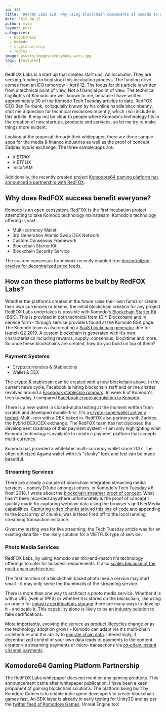 ```yaml
---
id: 441
title: 'RedFOX Labs IEO: why using blockchain components of Komodo to accelerate adoption is a win for everyone'
date: 2019-04-11
author: mylo
layout: post
categories:
  - blockchain
  - komodo
  - cryptocurrency
  - redfox
image: assets/images/everybody-wins.jpg
tags: [featured]
---
```

RedFOX Labs is a start up that creates start ups.  An incubator.  They are seeking funding to bootstrap this incubation process.   The funding drive comes from an IEO tomorrow - April 12.  The focus for this article is written from a technical point of view.  Not a financial point of view.  The technical highlights of Komodo are well known to me, because I have written approximately 30 of the Komodo Tech Tuesday articles to date.  RedFOX CEO Ben Fairbank, colloquially known by his online handle bitcoinbenny, shot me a question for technical resources recently, which I will include in this article.  It may not be clear to people where Komodo's technology fits in the creation of new startups, products and services, so let me try to make things more evident.

Looking at the proposal through their whitepaper, there are three sample apps for the media & finance industries as well as the proof of concept Zaddex hybrid exchange.  The three sample apps are:
* VIETPAY
* VIETFLIX
* InstaNAM

Additionally, the recently created project [Komodore64 gaming platform has announced a partnership with RedFOX](https://twitter.com/komodoregames/status/1114137004047044608).

## Why does RedFOX success benefit everyone?
Komodo is an open ecosystem.  RedFOX is the first incubation project attempting to take Komodo technology mainstream.  Komodo's technology offering is vast:
* Multi-currency Wallet
* 3rd Generation Atomic Swap DEX Network
* Custom Consensus Framework
* Blockchain Starter Kit
* Blockchain Security Service

The custom consensus framework recently enabled true [decentralized oracles for decentralized price feeds](https://komodoplatform.com/tt2019-14-oracles-prediction-market-feeds/).

## How can these platforms be built by RedFOX Labs?
Whether the platforms created in the future raise their own funds or create their own currencies or tokens, the initial blockchain creation for any project RedFOX Labs undertakes is possible with Komodo's [Blockchain Starter Kit](https://komodoplatform.com/blockchain-starter-kit/) (BSK).  This is provided in both technical form (DIY Blockchain) and in service form - through service providers found at the Komodo BSK page.   The Komodo team is also creating a [SaaS blockchain generator](https://decryptmedia.com/5263/amazon-komodo-service-blockchain) due for launch Q2 2019.  A custom blockchain is generated with it's own characteristics including rewards, supply, consensus, blocktime and more.  So once these blockchains are created, how do you build on top of them?

### Payment Systems
* Cryptocurrencies & Stablecoins
* Wallet & DEX

The crypto & stablecoin can be created with a new blockchain above.  In the current news cycle, Facebook is hiring blockchain staff and online chatter revolves around a [Facebook stablecoin rumours](https://beincrypto.com/facebook-reportedly-seeking-investors-for-future-stablecoin/).  In week 6 of Komodo's tech tuesday, I compared [Facebook crypto acquisition to Komodo](https://komodoplatform.com/tt2019-6-facebook-crypto-comparison-erc20-migrations/).

There is a new wallet in closed-alpha testing at the moment written from scratch and developed mobile-first.  It's a [crypto-superwallet actively tested](https://twitter.com/0xca333/status/1113045156826136576).  Multi-coin with a DEX baked in.  RedFOX also partners with Zaddex, the hybrid DEX/CEX exchange.  The RedFOX team has not disclosed the development roadmap of their payment system - I am only highlighting what Komodo technology is available to create a payment platform that accepts multi-currency.

Komodo has provided a whitelabel multi-currency wallet since 2017.  The often criticized Agama wallet with it's "clunky" look and feel can be made beautiful.

### Streaming Services
There are already a couple of blockchain integrated streaming media services - namely DTube amongst others.  In Komodo's Tech Tuesday #6 from 2018, I wrote about the [blockchain streamer proof of concept](https://komodoplatform.com/tech-tuesday-update-6/).  What hasn't been recorded anywhere unfortunately is the proof of concept I quickly made for capturing webcam data using the browser's getUserMedia capabilities.  [Capturing video chunks around this line of code](https://github.com/imylomylo/samples/blob/gh-pages/src/content/getusermedia/record/js/main.js#L76) and appending to the local array of chunks, was instead fired off to the local running streaming transaction instance.

Given my testing was for live streaming, the Tech Tuesday article was for an existing data file - the likely solution for a VIETFLIX type of service.

### Photo Media Services
RedFOX Labs, by using Komodo can mix-and-match it's technology offerings to cater for business requirements.  It also [scales because of the multi-chain architecture](https://komodoplatform.com/komodo-platforms-new-scalability-tech/).

The first iteration of a blockchain based photo media service may start small - it may only serve the thumbnails of the streaming service.  

There is more than one way to architect a photo media service.  Whether it is with a URL (web or IPFS) or whether it is stored on the blockchain, like using an oracle for [industry certifications storage](https://komodoplatform.com/tt2019-5-peer-to-peer-orderbooks-first-atomic-swap/) there are many ways to develop it - and scale it.  This capability alone is likely to be an industry solution to fake certifications.

More importantly, evolving the service as product lifecycles change or as the technology adoption grows - Komodo can adapt via it's multi-chain architecture and the ability to [migrate chain data](https://komodoplatform.com/tt2019-3-digital-asset-tokenization-pool-mining-time-lock-rewards/).  Interestingly, if decentralized control of your own data leads to payments to the content creator via streaming payments or micro-transactions via [on-chain instant channel payments](https://komodoplatform.com/tech-tuesday-update-2/).


## Komodore64 Gaming Platform Partnership
The RedFOX Labs whitepaper does not mention any gaming products.   This announcement came after whitepaper publication.  I have been a keen proponent of gaming blockchain solutions.  The platform being built by Komdore Games is to enable indie game developers to create blockchain games fast.  An SDK layer is already in early testing for Unity3D and as per the [twitter feed of Komodore Games](https://twitter.com/komodoregames), Unreal Engine too!

